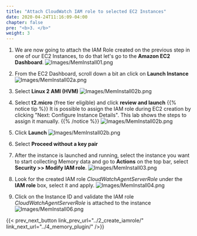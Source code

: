 ```yaml
---
title: "Attach CloudWatch IAM role to selected EC2 Instances"
date: 2020-04-24T11:16:09-04:00
chapter: false
pre: "<b>3. </b>"
weight: 3
---
```


1. We are now going to attach the IAM Role created on the previous step in one of our EC2 Instances, to do that let's go to the **Amazon EC2 Dashboard**.
![Images/MemInstall01.png](/Cost/200_AWS_Resource_Optimization/Images/MemInstall01.png?classes=lab_picture_small)

2. From the EC2 Dashboard, scroll down a bit an click on **Launch Instance**
![Images/MemInstall02a.png](/Cost/200_AWS_Resource_Optimization/Images/MemInstall02.png?classes=lab_picture_small)

3. Select **Linux 2 AMI (HVM)**
![Images/MemInstall02b.png](/Cost/200_AWS_Resource_Optimization/Images/MemInstall02a.png?classes=lab_picture_small)

4. Select **t2.micro** (free tier eligible) and click **review and launch**
{{% notice tip %}}
It is possible to assign the IAM role during EC2 creation by clicking "Next: Configure Instance Details". This lab shows the steps to assign it manually.
{{% /notice %}}
![Images/MemInstall02b.png](/Cost/200_AWS_Resource_Optimization/Images/MemInstall02c.png?classes=lab_picture_small)

5. Click **Launch**
![Images/MemInstall02b.png](/Cost/200_AWS_Resource_Optimization/Images/MemInstall02b.png?classes=lab_picture_small)

6. Select **Proceed without a key pair**

7. After the instance is launched and running, select the instance you want to start collecting Memory data and go to **Actions** on the top bar, select **Security >> Modify IAM role**.
![Images/MemInstall03.png](/Cost/200_AWS_Resource_Optimization/Images/MemInstall03.png?classes=lab_picture_small)

8. Look for the created IAM role *CloudWatchAgentServerRole* under the **IAM role** box, select it and apply.
![Images/MemInstall04.png](/Cost/200_AWS_Resource_Optimization/Images/MemInstall04.png?classes=lab_picture_small)

9. Click on the Instance ID and validate the IAM role *CloudWatchAgentServerRole* is attached to the instance
![Images/MemInstall06.png](/Cost/200_AWS_Resource_Optimization/Images/MemInstall06.png?classes=lab_picture_small)

{{< prev_next_button link_prev_url="../2_create_iamrole/" link_next_url="../4_memory_plugin/" />}}
